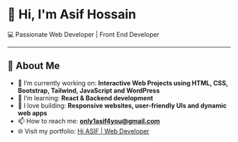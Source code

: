 
# 👋 Hi, I'm Asif Hossain

💻 Passionate Web Developer | Front End Developer 

---

## 🚀 About Me

- 🔭 I’m currently working on: **Interactive Web Projects using HTML, CSS, Bootstrap, Tailwind, JavaScript and WordPress**
- 🌱 I’m learning: **React & Backend development**
- 💼 I love building: **Responsive websites, user-friendly UIs and dynamic web apps**
- 📫 How to reach me: **[only1asif4you@gmail.com](mailto:only1asif4you@gmail.com)**
- 🌐 Visit my portfolio: [Hi ASIF | Web Developer](https://web-developer-asif.netlify.app/)
